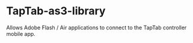 TapTab-as3-library
==================

Allows Adobe Flash / Air applications to connect to the TapTab controller mobile app.

